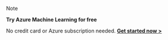 > [!NOTE]
> **Try Azure Machine Learning for free**
> 
> No credit card or Azure subscription needed. <a href="https://studio.azureml.net/?selectAccess=true&o=2" target="_blank">**Get started now >**</a>
> 
> 

